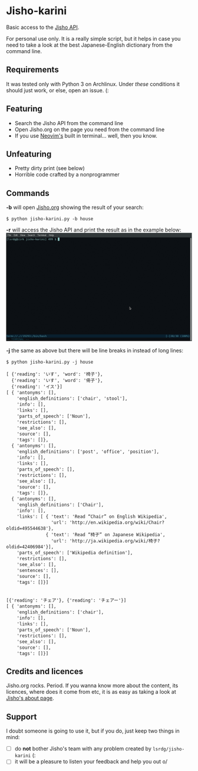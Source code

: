 # Jisho-karini

Basic access to the [Jisho API](http://jisho.org/forum/54fefc1f6e73340b1f160000-is-there-any-kind-of-search-api).

For personal use only. It is a really simple script, but it helps in case you
need to take a look at the best Japanese-English dictionary from the command
line.

## Requirements

It was tested only with Python 3 on Archlinux. Under _these_ conditions it
should just work, or else, open an issue. (:

## Featuring

* Search the Jisho API from the command line
* Open Jisho.org on the page you need from the command line
* If you use [Neovim's](http://neovim.io/) built in terminal... well, then you know.

## Unfeaturing

* Pretty dirty print (see below)
* Horrible code crafted by a nonprogrammer

## Commands

**-b** will open [Jisho.org](http://jisho.org/) showing the result of your
search:

```
$ python jisho-karini.py -b house
```

**-r** will access the Jisho API and print the result as in the example below:
![jisho-r-nv](jisho-karini-neovim.gif)

**-j** the same as above but there will be line breaks in instead of long lines:

```
$ python jisho-karini.py -j house

[ {'reading': 'いす', 'word': '椅子'},
  {'reading': 'いす', 'word': '倚子'},
  {'reading': 'イス'}]
[ { 'antonyms': [],
    'english_definitions': ['chair', 'stool'],
    'info': [],
    'links': [],
    'parts_of_speech': ['Noun'],
    'restrictions': [],
    'see_also': [],
    'source': [],
    'tags': []},
  { 'antonyms': [],
    'english_definitions': ['post', 'office', 'position'],
    'info': [],
    'links': [],
    'parts_of_speech': [],
    'restrictions': [],
    'see_also': [],
    'source': [],
    'tags': []},
  { 'antonyms': [],
    'english_definitions': ['Chair'],
    'info': [],
    'links': [ { 'text': 'Read “Chair” on English Wikipedia',
                 'url': 'http://en.wikipedia.org/wiki/Chair?oldid=495544638'},
               { 'text': 'Read “椅子” on Japanese Wikipedia',
                 'url': 'http://ja.wikipedia.org/wiki/椅子?oldid=42406984'}],
    'parts_of_speech': ['Wikipedia definition'],
    'restrictions': [],
    'see_also': [],
    'sentences': [],
    'source': [],
    'tags': []}]


[{'reading': 'チェア'}, {'reading': 'チェアー'}]
[ { 'antonyms': [],
    'english_definitions': ['chair'],
    'info': [],
    'links': [],
    'parts_of_speech': ['Noun'],
    'restrictions': [],
    'see_also': [],
    'source': [],
    'tags': []}]

```

## Credits and licences

Jisho.org rocks. Period.
If you wanna know more about the content, its licences, where does it come from
etc, it is as easy as taking a look at [Jisho's about
page](http://jisho.org/about).

## Support

I doubt someone is going to use it, but if you do, just keep two things in mind:

* [ ] do **not** bother Jisho's team with any problem created by
  `lsrdg/jisho-karini` (:
* [ ] it will be a pleasure to listen your feedback and help you out o/

